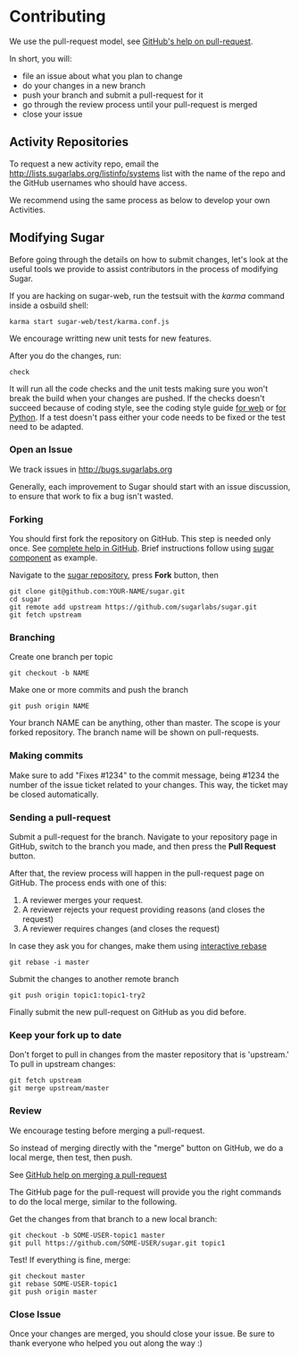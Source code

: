 Contributing
============

We use the pull-request model, see [GitHub's help on pull-request](https://help.github.com/articles/using-pull-requests).

In short, you will:

* file an issue about what you plan to change
* do your changes in a new branch
* push your branch and submit a pull-request for it
* go through the review process until your pull-request is merged
* close your issue

Activity Repositories
-----------------

To request a new activity repo, email the http://lists.sugarlabs.org/listinfo/systems list with the name of the repo and the GitHub usernames who should have access.

We recommend using the same process as below to develop your own Activities.

Modifying Sugar
---------------

Before going through the details on how to submit changes, let's look at the useful tools we provide to assist contributors in the process of modifying Sugar.

If you are hacking on sugar-web, run the testsuit with the *karma* command inside a osbuild shell:

    karma start sugar-web/test/karma.conf.js

We encourage writting new unit tests for new features.

After you do the changes, run:

    check

It will run all the code checks and the unit tests making sure you won't break the build when your changes are pushed. 
If the checks doesn't succeed because of coding style, see the coding style guide [for web](web-style.md.html) or [for Python](python-style.md.html). 
If a test doesn't pass either your code needs to be fixed or the test need to be adapted.

### Open an Issue

We track issues in http://bugs.sugarlabs.org

Generally, each improvement to Sugar should start with an issue discussion, to ensure that work to fix a bug isn't wasted.

### Forking

You should first fork the repository on GitHub. 
This step is needed only once. 
See [complete help in GitHub](https://help.github.com/articles/fork-a-repo). 
Brief instructions follow using [sugar component](https://github.com/sugarlabs/sugar) as example.

Navigate to the [sugar repository](https://github.com/sugarlabs/sugar/), press **Fork** button, then

    git clone git@github.com:YOUR-NAME/sugar.git
    cd sugar
    git remote add upstream https://github.com/sugarlabs/sugar.git
    git fetch upstream

### Branching

Create one branch per topic

    git checkout -b NAME

Make one or more commits and push the branch

    git push origin NAME

Your branch NAME can be anything, other than master.  The scope is your forked repository.  The branch name will be shown on pull-requests.

### Making commits

Make sure to add "Fixes #1234" to the commit message, being #1234 the number of the issue ticket related to your changes. 
This way, the ticket may be closed automatically.

### Sending a pull-request

Submit a pull-request for the branch. 
Navigate to your repository page in GitHub, switch to the branch you made, and then press the **Pull Request** button.

After that, the review process will happen in the pull-request page on GitHub. 
The process ends with one of this:

1. A reviewer merges your request.
2. A reviewer rejects your request providing reasons (and closes the request)
3. A reviewer requires changes (and closes the request)

In case they ask you for changes, make them using [interactive rebase](http://git-scm.com/book/en/Git-Tools-Rewriting-History#Changing-Multiple-Commit-Messages)

    git rebase -i master

Submit the changes to another remote branch

    git push origin topic1:topic1-try2

Finally submit the new pull-request on GitHub as you did before.


### Keep your fork up to date

Don't forget to pull in changes from the master repository that is 'upstream.' 
To pull in upstream changes:

    git fetch upstream
    git merge upstream/master

### Review

We encourage testing before merging a pull-request. 

So instead of merging directly with the "merge" button on GitHub, we do a local merge, then test, then push.  

See [GitHub help on merging a pull-request](https://help.github.com/articles/merging-a-pull-request)

The GitHub page for the pull-request will provide you the right commands to do the local merge, similar to the following.

Get the changes from that branch to a new local branch:

    git checkout -b SOME-USER-topic1 master
    git pull https://github.com/SOME-USER/sugar.git topic1

Test! If everything is fine, merge:

    git checkout master
    git rebase SOME-USER-topic1
    git push origin master

### Close Issue

Once your changes are merged, you should close your issue. 
Be sure to thank everyone who helped you out along the way :) 
